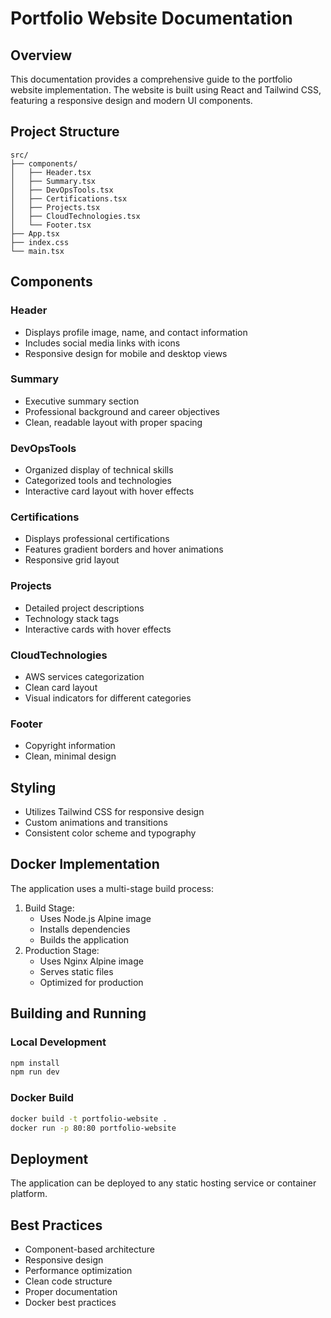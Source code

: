 # Portfolio Website Documentation

## Overview
This documentation provides a comprehensive guide to the portfolio website implementation. The website is built using React and Tailwind CSS, featuring a responsive design and modern UI components.

## Project Structure

```
src/
├── components/
│   ├── Header.tsx
│   ├── Summary.tsx
│   ├── DevOpsTools.tsx
│   ├── Certifications.tsx
│   ├── Projects.tsx
│   ├── CloudTechnologies.tsx
│   └── Footer.tsx
├── App.tsx
├── index.css
└── main.tsx
```

## Components

### Header
- Displays profile image, name, and contact information
- Includes social media links with icons
- Responsive design for mobile and desktop views

### Summary
- Executive summary section
- Professional background and career objectives
- Clean, readable layout with proper spacing

### DevOpsTools
- Organized display of technical skills
- Categorized tools and technologies
- Interactive card layout with hover effects

### Certifications
- Displays professional certifications
- Features gradient borders and hover animations
- Responsive grid layout

### Projects
- Detailed project descriptions
- Technology stack tags
- Interactive cards with hover effects

### CloudTechnologies
- AWS services categorization
- Clean card layout
- Visual indicators for different categories

### Footer
- Copyright information
- Clean, minimal design

## Styling
- Utilizes Tailwind CSS for responsive design
- Custom animations and transitions
- Consistent color scheme and typography

## Docker Implementation
The application uses a multi-stage build process:
1. Build Stage:
   - Uses Node.js Alpine image
   - Installs dependencies
   - Builds the application
2. Production Stage:
   - Uses Nginx Alpine image
   - Serves static files
   - Optimized for production

## Building and Running

### Local Development
```bash
npm install
npm run dev
```

### Docker Build
```bash
docker build -t portfolio-website .
docker run -p 80:80 portfolio-website
```

## Deployment
The application can be deployed to any static hosting service or container platform.

## Best Practices
- Component-based architecture
- Responsive design
- Performance optimization
- Clean code structure
- Proper documentation
- Docker best practices